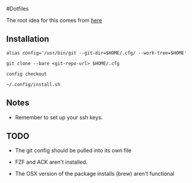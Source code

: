 #Dotfiles

The root idea for this comes from [here](https://developer.atlassian.com/blog/2016/02/best-way-to-store-dotfiles-git-bare-repo/)

## Installation

```
alias config='/usr/bin/git --git-dir=$HOME/.cfg/ --work-tree=$HOME'

git clone --bare <git-repo-url> $HOME/.cfg

config checkout

~/.config/install.sh
```

## Notes

 - Remember to set up your ssh keys.

## TODO

 - The git config should be pulled into its own file

 - FZF and ACK aren't installed.

 - The OSX version of the package installs (brew) aren't functional

